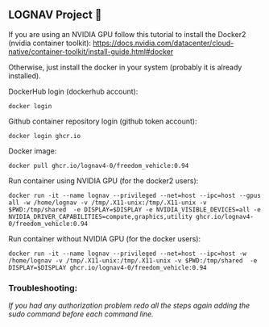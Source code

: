 ## LOGNAV Project 👋

If you are using an NVIDIA GPU follow this tutorial to install the Docker2 (nvidia container toolkit): https://docs.nvidia.com/datacenter/cloud-native/container-toolkit/install-guide.html#docker

Otherwise, just install the docker in your system (probably it is already installed).

DockerHub login (dockerhub account):
```shell
docker login
```

Github container repository login (github token account):
```shell
docker login ghcr.io
```

Docker image:
```shell
docker pull ghcr.io/lognav4-0/freedom_vehicle:0.94
```

Run container using NVIDIA GPU (for the docker2 users):
```shell
docker run -it --name lognav --privileged --net=host --ipc=host --gpus all -w /home/lognav -v /tmp/.X11-unix:/tmp/.X11-unix -v $PWD:/tmp/shared  -e DISPLAY=$DISPLAY -e NVIDIA_VISIBLE_DEVICES=all -e NVIDIA_DRIVER_CAPABILITIES=compute,graphics,utility ghcr.io/lognav4-0/freedom_vehicle:0.94
```

Run container without NVIDIA GPU (for the docker users):
```shell
docker run -it --name lognav --privileged --net=host --ipc=host -w /home/lognav -v /tmp/.X11-unix:/tmp/.X11-unix -v $PWD:/tmp/shared  -e DISPLAY=$DISPLAY ghcr.io/lognav4-0/freedom_vehicle:0.94
```

### Troubleshooting:

_If you had any authorization problem redo all the steps again adding the sudo command before each command line._
